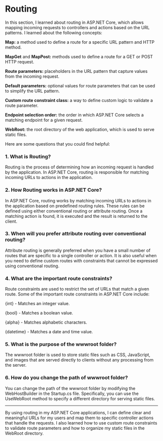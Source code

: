 # Routing

In this section, I learned about routing in ASP.NET Core, which allows mapping incoming requests to controllers and actions based on the URL patterns. I learned about the following concepts:

<strong>Map:</strong> a method used to define a route for a specific URL pattern and HTTP method.

<strong>MapGet</strong> and <strong>MapPost:</strong> methods used to define a route for a GET or POST HTTP request.


<strong>Route parameters:</strong> placeholders in the URL pattern that capture values from the incoming request.


<strong>Default parameters:</strong> optional values for route parameters that can be used to simplify the URL pattern.


<strong>Custom route constraint class:</strong> a way to define custom logic to validate a route parameter.


<strong>Endpoint selection order:</strong> the order in which ASP.NET Core selects a matching endpoint for a given request.


<strong>WebRoot:</strong> the root directory of the web application, which is used to serve static files.


Here are some questions that you could find helpful:


### 1. What is Routing?

Routing is the process of determining how an incoming request is handled by the application. In ASP.NET Core, routing is responsible for matching incoming URLs to actions in the application.


### 2. How Routing works in ASP.NET Core?

In ASP.NET Core, routing works by matching incoming URLs to actions in the application based on predefined routing rules. These rules can be defined using either conventional routing or attribute routing. Once a matching action is found, it is executed and the result is returned to the client.


### 3. When will you prefer attribute routing over conventional routing?

Attribute routing is generally preferred when you have a small number of routes that are specific to a single controller or action. It is also useful when you need to define custom routes with constraints that cannot be expressed using conventional routing.


### 4. What are the important route constraints?

Route constraints are used to restrict the set of URLs that match a given route. Some of the important route constraints in ASP.NET Core include:

{int} - Matches an integer value.

{bool} - Matches a boolean value.

{alpha} - Matches alphabetic characters.

{datetime} - Matches a date and time value.


### 5. What is the purpose of the wwwroot folder?

The wwwroot folder is used to store static files such as CSS, JavaScript, and images that are served directly to clients without any processing from the server.


### 6. How do you change the path of wwwroot folder?

You can change the path of the wwwroot folder by modifying the WebHostBuilder in the Startup.cs file. Specifically, you can use the UseWebRoot method to specify a different directory for serving static files.

-----------------------------------------------------------------------------------------------------------------------------------------------------------------------------------
By using routing in my ASP.NET Core applications, I can define clear and meaningful URLs for my users and map them to specific controller actions that handle the requests. I also learned how to use custom route constraints to validate route parameters and how to organize my static files in the WebRoot directory.
